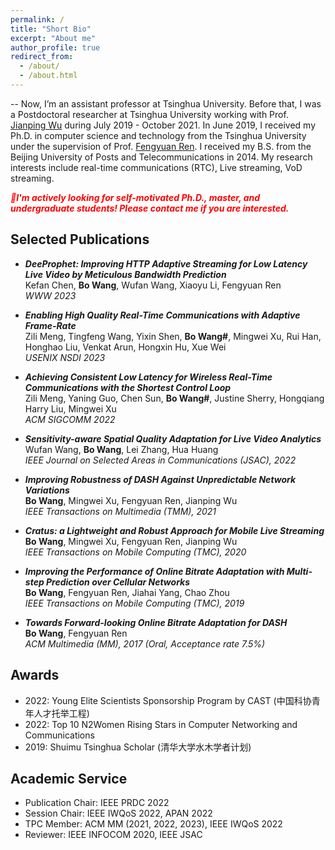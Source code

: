 ```yaml
---
permalink: /
title: "Short Bio"
excerpt: "About me"
author_profile: true
redirect_from: 
  - /about/
  - /about.html
---
```

--
Now, I’m an assistant professor at Tsinghua University. Before that, I was a Postdoctoral researcher at Tsinghua University working with Prof. [Jianping Wu](https://www.cs.tsinghua.edu.cn/csen/info/1059/4003.htm) during July 2019 - October 2021. In June 2019, I received my Ph.D. in computer science and technology from the Tsinghua University under the supervision of Prof. [Fengyuan Ren](http://nns.cs.tsinghua.edu.cn/personal/renfy/renfy.html). I received my B.S. from the Beijing University of Posts and Telecommunications in 2014. My research interests include real-time communications (RTC), Live streaming, VoD streaming.

___<font color=red>👋I'm actively looking for self-motivated Ph.D., master, and undergraduate students! Please contact me if you are interested.</font>___

Selected Publications
--
* ___DeeProphet: Improving HTTP Adaptive Streaming for Low Latency Live Video by Meticulous Bandwidth Prediction___ \
Kefan Chen, __Bo Wang__, Wufan Wang, Xiaoyu Li, Fengyuan Ren \
_WWW 2023_

* ___Enabling High Quality Real-Time Communications with Adaptive Frame-Rate___ \
 Zili Meng, Tingfeng Wang, Yixin Shen, __Bo Wang#__, Mingwei Xu, Rui Han, Honghao Liu, Venkat Arun, Hongxin Hu, Xue Wei\
 _USENIX NSDI 2023_

* ___Achieving Consistent Low Latency for Wireless Real-Time Communications with the Shortest Control Loop___ \
Zili Meng, Yaning Guo, Chen Sun, __Bo Wang#__, Justine Sherry, Hongqiang Harry Liu, Mingwei Xu \
_ACM SIGCOMM 2022_

* ___Sensitivity-aware Spatial Quality Adaptation for Live Video Analytics___ \
Wufan Wang, __Bo Wang__, Lei Zhang, Hua Huang \
_IEEE Journal on Selected Areas in Communications (JSAC), 2022_

* ___Improving Robustness of DASH Against Unpredictable Network Variations___ \
__Bo Wang__, Mingwei Xu, Fengyuan Ren, Jianping Wu \
_IEEE Transactions on Multimedia (TMM), 2021_

* ___Cratus: a Lightweight and Robust Approach for Mobile Live Streaming___ \
__Bo Wang__, Mingwei Xu, Fengyuan Ren, Jianping Wu \
_IEEE Transactions on Mobile Computing (TMC), 2020_

* ___Improving the Performance of Online Bitrate Adaptation with Multi-step Prediction over Cellular Networks___ \
__Bo Wang__, Fengyuan Ren, Jiahai Yang, Chao Zhou \
_IEEE Transactions on Mobile Computing (TMC), 2019_

* ___Towards Forward-looking Online Bitrate Adaptation for DASH___ \
__Bo Wang__, Fengyuan Ren \
_ACM Multimedia (MM), 2017 (Oral, Acceptance rate 7.5%)_
  
Awards
--
* 2022: Young Elite Scientists Sponsorship Program by CAST (中国科协青年人才托举工程)
* 2022: Top 10 N2Women Rising Stars in Computer Networking and Communications
* 2019: Shuimu Tsinghua Scholar (清华大学水木学者计划)

Academic Service
--
* Publication Chair: IEEE PRDC 2022
* Session Chair: IEEE IWQoS 2022, APAN 2022
* TPC Member: ACM MM (2021, 2022, 2023), IEEE IWQoS 2022
* Reviewer: IEEE INFOCOM 2020, IEEE JSAC
